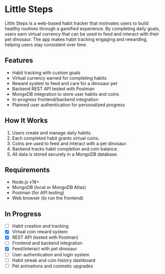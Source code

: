 # Little Steps

Little Steps is a web-based habit tracker that motivates users to build healthy routines through a gamified experience. By completing daily goals, users earn virtual currency that can be used to feed and interact with their pet dinosaur. The app makes habit tracking engaging and rewarding, helping users stay consistent over time.


## Features
- Habit tracking with custom goals
- Virtual currency earned for completing habits
- Reward system to feed and care for a dinosaur pet
- Backend REST API tested with Postman
- MongoDB integration to store user habits and coins
- In-progress frontend/backend integration
- Planned user authentication for personalized progress
  

## How It Works
1. Users create and manage daily habits.
2. Each completed habit grants virtual coins.
3. Coins are used to feed and interact with a pet dinosaur.
4. Backend tracks habit completion and coin balance.
5. All data is stored securely in a MongoDB database.


## Requirements

- Node.js v18+
- MongoDB (local or MongoDB Atlas)
- Postman (for API testing)
- Web browser (to run the frontend)


## In Progress
- [ ] Habit creation and tracking
- [x] Virtual coin reward system
- [x] REST API (tested with Postman)
- [ ] Frontend and backend integration
- [x] Feed/interact with pet dinosaur
- [ ] User authentication and login system
- [ ] Habit streak and coin history dashboard
- [ ] Pet animations and cosmetic upgrades
